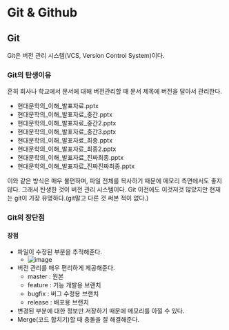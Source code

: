 # Git & Github

## Git

Git은 버전 관리 시스템(VCS, Version Control System)이다.

### Git의 탄생이유

흔히 회사나 학교에서 문서에 대해 버전관리할 때 문서 제목에 버전을 달아서 관리한다.
* 현대문학의_이해_발표자료.pptx
* 현대문학의_이해_발표자료_중간.pptx
* 현대문학의_이해_발표자료_중간2.pptx
* 현대문학의_이해_발표자료_중간3.pptx
* 현대문학의_이해_발표자료_최종.pptx
* 현대문학의_이해_발표자료_최종2.pptx
* 현대문학의_이해_발표자료_진짜최종.pptx
* 현대문학의_이해_발표자료_진짜진짜최종.pptx

이와 같은 방식은 매우 불편하며, 파일 전체를 복사하기 때문에 메모리 측면에서도 좋지 않다. 그래서 탄생한 것이 버전 관리 시스템이다.
Git 이전에도 이것저것 많았지만 현재는 git이 가장 유명하다.(git말고 다른 것 써본 적이 없다.)

### Git의 장단점

#### 장점
* 파일이 수정된 부분을 추적해준다.
  * ![image](https://user-images.githubusercontent.com/38755868/186334986-0cb05f59-8ef7-41a4-9362-67a18f77151e.png)
* 버전 관리를 매우 편리하게 제공해준다.
  * master : 원본
  * feature : 기능 개발용 브랜치
  * bugfix : 버그 수정용 브랜치
  * release : 배포용 브랜치
* 변경된 부분에 대한 정보만 저장하기 때문에 메모리를 아낄 수 있다.
* Merge(코드 합치기)할 때 충돌을 잘 해결해준다.

